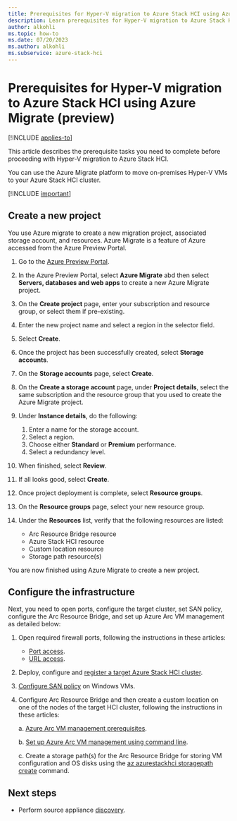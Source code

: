 ```yaml
--- 
title: Prerequisites for Hyper-V migration to Azure Stack HCI using Azure Migrate (preview) 
description: Learn prerequisites for Hyper-V migration to Azure Stack HCI using Azure Migrate (preview).
author: alkohli
ms.topic: how-to
ms.date: 07/20/2023
ms.author: alkohli
ms.subservice: azure-stack-hci
---
```


# Prerequisites for Hyper-V migration to Azure Stack HCI using Azure Migrate (preview)

[!INCLUDE [applies-to](../../includes/hci-applies-to-23h2.md)]

This article describes the prerequisite tasks you need to complete before proceeding with Hyper-V migration to Azure Stack HCI.

You can use the Azure Migrate platform to move on-premises Hyper-V VMs to your Azure Stack HCI cluster.

[!INCLUDE [important](../../includes/hci-preview.md)]

## Create a new project

You use Azure migrate to create a new migration project, associated storage account, and resources. Azure Migrate is a feature of Azure accessed from the Azure Preview Portal.

1. Go to the [Azure Preview Portal](https://aka.ms/HCIMigratePP).

1. In the Azure Preview Portal, select **Azure Migrate** abd then select **Servers, databases and web apps** to create a new Azure Migrate project.

1. On the **Create project** page, enter your subscription and resource group, or select them if pre-existing.

1. Enter the new project name and select a region in the selector field.

1. Select **Create**.

1. Once the project has been successfully created, select **Storage accounts**.

1. On the **Storage accounts** page, select **Create**.

1. On the **Create a storage account** page, under **Project details**, select the same subscription and the resource group that you used to create the Azure Migrate project.

1. Under **Instance details**, do the following:
    1. Enter a name for the storage account.
    1. Select a region.
    1. Choose either **Standard** or **Premium** performance.
    1. Select a redundancy level.

1. When finished, select **Review**.

1. If all looks good, select **Create**.

1. Once project deployment is complete, select **Resource groups**.

1. On the **Resource groups** page, select your new resource group.

1. Under the **Resources** list, verify that the following resources are listed:
    - Arc Resource Bridge resource
    - Azure Stack HCI resource
    - Custom location resource
    - Storage path resource(s)
    
You are now finished using Azure Migrate to create a new project.

## Configure the infrastructure

Next, you need to open ports, configure the target cluster, set SAN policy, configure the Arc Resource Bridge, and set up Azure Arc VM management as detailed below:

1. Open required firewall ports, following the instructions in these articles:

    - [Port access](https://learn.microsoft.com/azure/migrate/migrate-support-matrix-hyper-v#port-access).
    - [URL access](https://learn.microsoft.com/azure/migrate/migrate-appliance#url-access).

1. Deploy, configure and [register a target Azure Stack HCI cluster](https://learn.microsoft.com/azure-stack/hci/deploy/deployment-quickstart).

1. [Configure SAN policy](https://learn.microsoft.com/azure/migrate/prepare-for-migration#configure-san-policy) on Windows VMs.

1. Configure Arc Resource Bridge and then create a custom location on one of the nodes of the target HCI cluster, following the instructions in these articles:

    a. [Azure Arc VM management prerequisites](https://learn.microsoft.com/en-us/azure-stack/hci/manage/azure-arc-vm-management-prerequisites).
    
    b. [Set up Azure Arc VM management using command line](https://learn.microsoft.com/azure-stack/hci/manage/deploy-arc-resource-bridge-using-command-line?tabs=for-static-ip-address-1%2Cfor-static-ip-address-2).
    
    c. Create a storage path(s) for the Arc Resource Bridge for storing VM configuration and OS disks using the [az azurestackhci storagepath create](https://learn.microsoft.com/en-us/cli/azure/azurestackhci/storagepath?view=azure-cli-latest#az-azurestackhci-storagepath-create) command.


## Next steps

- Perform source appliance [discovery](migrate-hyperv-discover.md).
